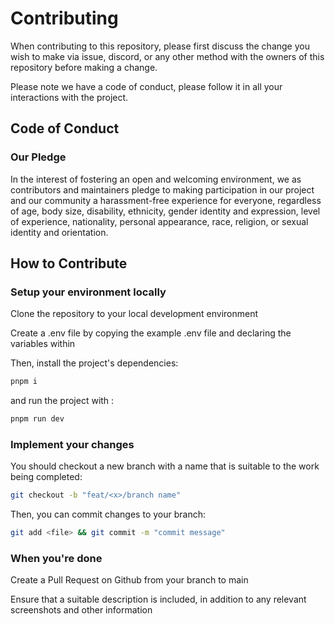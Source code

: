 # Contributing

When contributing to this repository, please first discuss the change you wish to make via issue,
discord, or any other method with the owners of this repository before making a change. 

Please note we have a code of conduct, please follow it in all your interactions with the project.

## Code of Conduct

### Our Pledge

In the interest of fostering an open and welcoming environment, we as
contributors and maintainers pledge to making participation in our project and
our community a harassment-free experience for everyone, regardless of age, body
size, disability, ethnicity, gender identity and expression, level of experience,
nationality, personal appearance, race, religion, or sexual identity and
orientation.

## How to Contribute

### Setup your environment locally

Clone the repository to your local development environment

Create a .env file by copying the example .env file and declaring the variables within

Then, install the project's dependencies:

```bash
pnpm i
```

and run the project with :

```bash
pnpm run dev
```

### Implement your changes

You should checkout a new branch with a name that is suitable to the work being completed:

```bash
git checkout -b "feat/<x>/branch name"
```

Then, you can commit changes to your branch:

```bash
git add <file> && git commit -m "commit message"
```

### When you're done

Create a Pull Request on Github from your branch to main

Ensure that a suitable description is included, in addition to any relevant screenshots and other information
